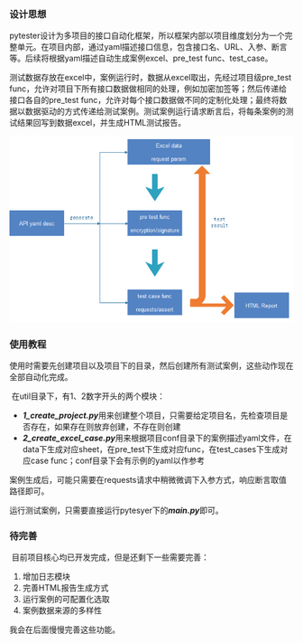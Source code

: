 ### 设计思想

​	pytester设计为多项目的接口自动化框架，所以框架内部以项目维度划分为一个完整单元。在项目内部，通过yaml描述接口信息，包含接口名、URL、入参、断言等。后续将根据yaml描述自动生成案例excel、pre_test func、test_case。

​	测试数据存放在excel中，案例运行时，数据从excel取出，先经过项目级pre_test func，允许对项目下所有接口数据做相同的处理，例如加密加签等；然后传递给接口各自的pre_test func，允许对每个接口数据做不同的定制化处理；最终将数据以数据驱动的方式传递给测试案例。测试案例运行请求断言后，将每条案例的测试结果回写到数据excel，并生成HTML测试报告。

![image](flowchart.png)

### 使用教程

​	使用时需要先创建项目以及项目下的目录，然后创建所有测试案例，这些动作现在全部自动化完成。

​	在util目录下，有1、2数字开头的两个模块：

- ***1_create_project.py***用来创建整个项目，只需要给定项目名，先检查项目是否存在，如果存在则放弃创建，不存在则创建
- ***2_create_excel_case.py***用来根据项目conf目录下的案例描述yaml文件，在data下生成对应sheet，在pre_test下生成对应func，在test_cases下生成对应case func；conf目录下会有示例的yaml以作参考

​    案例生成后，可能只需要在requests请求中稍微微调下入参方式，响应断言取值路径即可。

​	运行测试案例，只需要直接运行pytesyer下的***main.py***即可。

### 待完善

​	目前项目核心均已开发完成，但是还剩下一些需要完善：

1. 增加日志模块
2. 完善HTML报告生成方式
3. 运行案例的可配置化选取
4. 案例数据来源的多样性

我会在后面慢慢完善这些功能。
